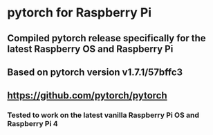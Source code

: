 # pytorch for Raspberry Pi

## Compiled pytorch release specifically for the latest Raspberry OS and Raspberry Pi

## Based on pytorch version  v1.7.1/57bffc3
## https://github.com/pytorch/pytorch

### Tested to work on the latest vanilla Raspberry Pi OS and Raspberry Pi 4
